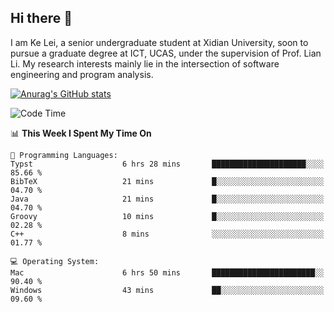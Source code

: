 ## Hi there 👋
I am Ke Lei, a senior undergraduate student at Xidian University, soon to pursue a graduate degree at ICT, UCAS, under the supervision of Prof. Lian Li. My research interests mainly lie in the intersection of software engineering and program analysis.
<!--
**KrystalRay/KrystalRay** is a ✨ _special_ ✨ repository because its `README.md` (this file) appears on your GitHub profile.

Here are some ideas to get you started:

- 🔭 I’m currently working on ...
- 🌱 I’m currently learning ...
- 👯 I’m looking to collaborate on ...
- 🤔 I’m looking for help with ...
- 💬 Ask me about ...
- 📫 How to reach me: ...
- 😄 Pronouns: ...
- ⚡ Fun fact: ...
-->
[![Anurag's GitHub stats](https://github-readme-stats.vercel.app/api?username=KrystalRay)](https://github.com/anuraghazra/github-readme-stats)
<!--START_SECTION:waka-->
![Code Time](http://img.shields.io/badge/Code%20Time-41%20hrs%2024%20mins-blue)

📊 **This Week I Spent My Time On** 

```text
💬 Programming Languages: 
Typst                    6 hrs 28 mins       █████████████████████░░░░   85.66 % 
BibTeX                   21 mins             █░░░░░░░░░░░░░░░░░░░░░░░░   04.70 % 
Java                     21 mins             █░░░░░░░░░░░░░░░░░░░░░░░░   04.70 % 
Groovy                   10 mins             █░░░░░░░░░░░░░░░░░░░░░░░░   02.28 % 
C++                      8 mins              ░░░░░░░░░░░░░░░░░░░░░░░░░   01.77 % 

💻 Operating System: 
Mac                      6 hrs 50 mins       ███████████████████████░░   90.40 % 
Windows                  43 mins             ██░░░░░░░░░░░░░░░░░░░░░░░   09.60 % 
```


<!--END_SECTION:waka-->
